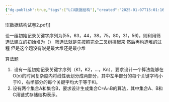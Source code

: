 ```yaml
---
{"dg-publish":true,"tags":["LCU数据结构"],"created":"2025-01-07T15:01:16.066+08:00","updated":"2025-04-19T09:56:26.739+08:00","permalink":"/LCU DataStructure/第三套题/","dgPassFrontmatter":true,"noteIcon":""}
---
```



![[数据结构试卷2.pdf]]

设一组初始记录关键字序列为(55，63，44，38，75，80，31，56)，则利用筛选法建立的初始堆为（）
筛选法就是先按照完全二叉树排起来  然后再构造堆的过程  但是这个题没有说是最大堆还是最小堆

算法题
1.  设有一组初始记录关键字序列（K1，K2，…，Kn），要求设计一个算法能够在O(n)的时间复杂度内将线性表划分成两部分，其中左半部分的每个关键字均小于Ki，右半部分的每个关键字均大于等于Ki。
2. 设有两个集合A和集合B，要求设计生成集合C=A∩B的算法，其中集合A、B和C用链式存储结构表示。